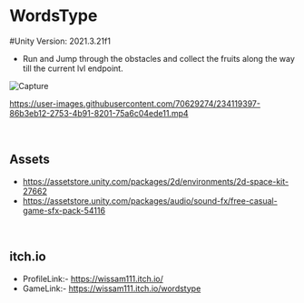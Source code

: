# WordsType


#Unity Version: 2021.3.21f1

- Run and Jump through the obstacles and collect the fruits along the way till the current lvl endpoint.

![Capture](https://user-images.githubusercontent.com/70629274/234119348-f3a3a46b-6191-458d-9ee5-5e2440cf9215.PNG)

https://user-images.githubusercontent.com/70629274/234119397-86b3eb12-2753-4b91-8201-75a6c04ede11.mp4




</br>

## Assets

- https://assetstore.unity.com/packages/2d/environments/2d-space-kit-27662
- https://assetstore.unity.com/packages/audio/sound-fx/free-casual-game-sfx-pack-54116

</br>

## itch.io

- ProfileLink:- https://wissam111.itch.io/
- GameLink:- https://wissam111.itch.io/wordstype

</br>



